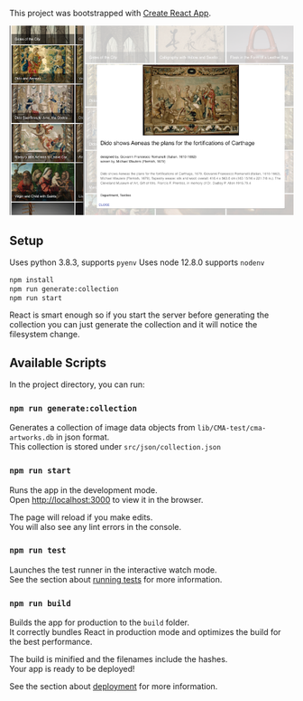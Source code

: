 This project was bootstrapped with [Create React App](https://github.com/facebook/create-react-app).

![Preview](doc/images/preview.png)

## Setup

Uses python 3.8.3, supports `pyenv`
Uses node 12.8.0 supports `nodenv`

```
npm install
npm run generate:collection
npm run start
```

React is smart enough so if you start the server before generating the collection you can just generate the collection and it will notice the filesystem change.


## Available Scripts

In the project directory, you can run:

### `npm run generate:collection`

Generates a collection of image data objects from `lib/CMA-test/cma-artworks.db` in json format.<br />
This collection is stored under `src/json/collection.json`

### `npm run start`

Runs the app in the development mode.<br />
Open [http://localhost:3000](http://localhost:3000) to view it in the browser.

The page will reload if you make edits.<br />
You will also see any lint errors in the console.

### `npm run test`

Launches the test runner in the interactive watch mode.<br />
See the section about [running tests](https://facebook.github.io/create-react-app/docs/running-tests) for more information.

### `npm run build`

Builds the app for production to the `build` folder.<br />
It correctly bundles React in production mode and optimizes the build for the best performance.

The build is minified and the filenames include the hashes.<br />
Your app is ready to be deployed!

See the section about [deployment](https://facebook.github.io/create-react-app/docs/deployment) for more information.
